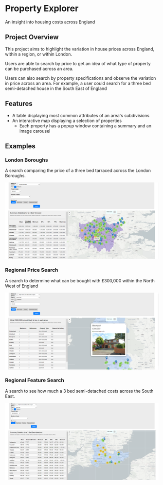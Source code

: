 # Property Explorer
An insight into housing costs across England

## Project Overview

This project aims to highlight the variation in house prices across England, within a region, or within London.

Users are able to search by price to get an idea of what type of property can be purchased across an area.

Users can also search by property specifications and observe the variation in price across an area. For example, a user could search for a three bed semi-detached house in the South East of England

## Features

- A table displaying most common attributes of an area's subdivisions
- An interactive map displaying a selection of properties
    - Each property has a popup window containing a summary and an image carousel

## Examples

### London Boroughs
A search comparing the price of a three bed tarraced across the London Boroughs.

![London Borough Search](app_snapshots/feature-search-london-boroughs.png)


### Regional Price Search
A search to determine what can be bought with £300,000 within the North West of England

![North West: Price Search](app_snapshots/price-search-north-west.png)

### Regional Feature Search
A search to see how much a 3 bed semi-detached costs across the South East.

![South East: Feature Search](app_snapshots/search-by-features-south-east.png)
